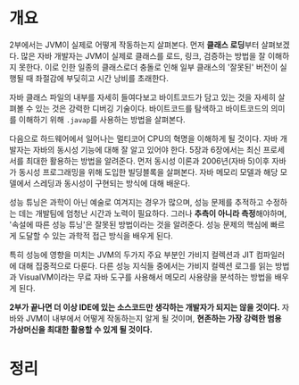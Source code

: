 <!-- Date: 2025-01-08 -->
<!-- Update Date: 2025-02-09 -->
<!-- File ID: 56daaaf5-5039-4e0c-980f-d424cf8a80bb -->
<!-- Author: Seoyeon Jang -->

# 개요

2부에서는 JVM이 실제로 어떻게 작동하는지 살펴본다. 먼저 **클래스 로딩**부터 살펴보겠다.
많은 자바 개발자는 JVM이 실제로 클래스를 로드, 링크, 검증하는 방법을 잘 이해하지 못한다.
이로 인한 일종의 클래스로더 충돌로 인해 일부 클래스의 '잘못된' 버전이 실행될 때 좌절감에 부딪히고 시간 낭비를 초래한다.

자바 클래스 파일의 내부를 자세히 들여다보고 바이트코드가 담고 있는 것을 자세히 살펴볼 수 있는 것은 강력한 디버깅 기술이다.
바이트코드를 탐색하고 바이트코드의 의미를 이해하기 위해 `.javap`를 사용하는 방법을 살펴본다.

다음으로 하드웨어에서 일어나는 멀티코어 CPU의 혁명을 이해하게 될 것이다. 자바 개발자는 자바의 동시성 기능에 대해 잘 알고 있어야 한다.
5장과 6장에서는 최신 프로세서를 최대한 활용하는 방법을 알려준다. 먼저 동시성 이론과 2006년(자바 5)이후 자바가 동시성 프로그래밍을 위해 도입한 빌딩블록을
살펴본다. 자바 메모리 모델과 해당 모델에서 스레딩과 동시성이 구현되는 방식에 대해 배운다.

성능 튜닝은 과학이 아닌 예술로 여겨지는 경우가 많으며, 성능 문제를 추적하고 수정하는 데는 개발팀에 엄청난 시간과 노력이 필요하다.
그러나 **추측이 아니라 측정**해야하며, '속설에 따른 성능 튜닝'은 잘못된 방법이라는 것을 알려준다. 성능 문제의 핵심에 빠르게 도달할 수 있는 과학적 접근 방식을
배우게 된다.

특히 성능에 영향을 미치는 JVM의 두가지 주요 부분인 가비지 컬렉션과 JIT 컴파일러에 대해 집중적으로 다룬다.
다른 성능 지식들 중에서는 가비지 컬렉션 로그를 읽는 방법과 VisualVM이라는 무료 자바 도구를 사용해서 메모리 사용량을 분석하는 방법을 배우게 된다.

**2부가 끝나면 더 이상 IDE에 있는 소스코드만 생각하는 개발자가 되지는 않을 것이다.**
자바와 JVM이 내부에서 어떻게 작동하는지 알게 될 것이며, **현존하는 가장 강력한 범용 가상머신을 최대한 활용할 수 있게 될 것이다.**

# 정리


